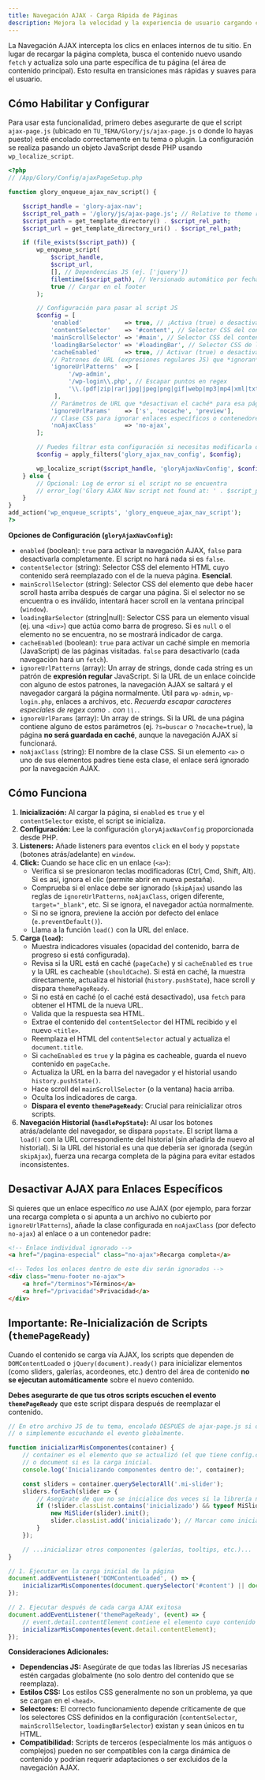```yaml
---
title: Navegación AJAX - Carga Rápida de Páginas
description: Mejora la velocidad y la experiencia de usuario cargando contenido de páginas sin recargas completas, con opciones de configuración.
---
```


La Navegación AJAX intercepta los clics en enlaces internos de tu sitio. En lugar de recargar la página completa, busca el contenido nuevo usando `fetch` y actualiza solo una parte específica de tu página (el área de contenido principal). Esto resulta en transiciones más rápidas y suaves para el usuario.

## Cómo Habilitar y Configurar

Para usar esta funcionalidad, primero debes asegurarte de que el script `ajax-page.js` (ubicado en `TU_TEMA/Glory/js/ajax-page.js` o donde lo hayas puesto) esté encolado correctamente en tu tema o plugin. La configuración se realiza pasando un objeto JavaScript desde PHP usando `wp_localize_script`.

```php
<?php
// /App/Glory/Config/ajaxPageSetup.php

function glory_enqueue_ajax_nav_script() {

    $script_handle = 'glory-ajax-nav';
    $script_rel_path = '/glory/js/ajax-page.js'; // Relative to theme root
    $script_path = get_template_directory() . $script_rel_path;
    $script_url = get_template_directory_uri() . $script_rel_path;

    if (file_exists($script_path)) {
        wp_enqueue_script(
            $script_handle,
            $script_url,
            [], // Dependencias JS (ej. ['jquery'])
            filemtime($script_path), // Versionado automático por fecha de modificación
            true // Cargar en el footer
        );

        // Configuración para pasar al script JS
        $config = [
            'enabled'            => true, // ¡Activa (true) o desactiva (false) globalmente!
            'contentSelector'    => '#content', // Selector CSS del contenedor principal a reemplazar
            'mainScrollSelector' => '#main', // Selector CSS del contenedor que hará scroll a 0 (o 'window')
            'loadingBarSelector' => '#loadingBar', // Selector CSS de la barra de progreso (opcional, puede ser null)
            'cacheEnabled'       => true, // Activar (true) o desactivar (false) el caché de páginas
            // Patrones de URL (expresiones regulares JS) que *ignoran* AJAX
            'ignoreUrlPatterns'  => [
                 '/wp-admin',
                 '/wp-login\\.php', // Escapar puntos en regex
                 '\\.(pdf|zip|rar|jpg|jpeg|png|gif|webp|mp3|mp4|xml|txt|docx|xlsx)$' // Archivos
             ],
            // Parámetros de URL que *desactivan el caché* para esa página (no la navegación AJAX)
            'ignoreUrlParams'    => ['s', 'nocache', 'preview'],
            // Clase CSS para ignorar enlaces específicos o contenedores
            'noAjaxClass'        => 'no-ajax',
        ];

        // Puedes filtrar esta configuración si necesitas modificarla desde otro plugin/tema hijo
        $config = apply_filters('glory_ajax_nav_config', $config);

        wp_localize_script($script_handle, 'gloryAjaxNavConfig', $config);
    } else {
        // Opcional: Log de error si el script no se encuentra
        // error_log('Glory AJAX Nav script not found at: ' . $script_path);
    }
}
add_action('wp_enqueue_scripts', 'glory_enqueue_ajax_nav_script');
?>
```

**Opciones de Configuración (`gloryAjaxNavConfig`):**

*   `enabled` (boolean): `true` para activar la navegación AJAX, `false` para desactivarla completamente. El script no hará nada si es `false`.
*   `contentSelector` (string): Selector CSS del elemento HTML cuyo contenido será reemplazado con el de la nueva página. **Esencial**.
*   `mainScrollSelector` (string): Selector CSS del elemento que debe hacer scroll hasta arriba después de cargar una página. Si el selector no se encuentra o es inválido, intentará hacer scroll en la ventana principal (`window`).
*   `loadingBarSelector` (string|null): Selector CSS para un elemento visual (ej. una `<div>`) que actúa como barra de progreso. Si es `null` o el elemento no se encuentra, no se mostrará indicador de carga.
*   `cacheEnabled` (boolean): `true` para activar un caché simple en memoria (JavaScript) de las páginas visitadas. `false` para desactivarlo (cada navegación hará un `fetch`).
*   `ignoreUrlPatterns` (array): Un array de strings, donde cada string es un patrón de **expresión regular** JavaScript. Si la URL de un enlace coincide con alguno de estos patrones, la navegación AJAX se saltará y el navegador cargará la página normalmente. Útil para `wp-admin`, `wp-login.php`, enlaces a archivos, etc. *Recuerda escapar caracteres especiales de regex como `.` con `\\.`*.
*   `ignoreUrlParams` (array): Un array de strings. Si la URL de una página contiene alguno de estos parámetros (ej. `?s=buscar` o `?nocache=true`), la página **no será guardada en caché**, aunque la navegación AJAX sí funcionará.
*   `noAjaxClass` (string): El nombre de la clase CSS. Si un elemento `<a>` o uno de sus elementos padres tiene esta clase, el enlace será ignorado por la navegación AJAX.

## Cómo Funciona

1.  **Inicialización:** Al cargar la página, si `enabled` es `true` y el `contentSelector` existe, el script se inicializa.
2.  **Configuración:** Lee la configuración `gloryAjaxNavConfig` proporcionada desde PHP.
3.  **Listeners:** Añade listeners para eventos `click` en el `body` y `popstate` (botones atrás/adelante) en `window`.
4.  **Click:** Cuando se hace clic en un enlace (`<a>`):
    *   Verifica si se presionaron teclas modificadoras (Ctrl, Cmd, Shift, Alt). Si es así, ignora el clic (permite abrir en nueva pestaña).
    *   Comprueba si el enlace debe ser ignorado (`skipAjax`) usando las reglas de `ignoreUrlPatterns`, `noAjaxClass`, origen diferente, `target="_blank"`, etc. Si se ignora, el navegador actúa normalmente.
    *   Si no se ignora, previene la acción por defecto del enlace (`e.preventDefault()`).
    *   Llama a la función `load()` con la URL del enlace.
5.  **Carga (`load`):**
    *   Muestra indicadores visuales (opacidad del contenido, barra de progreso si está configurada).
    *   Revisa si la URL está en caché (`pageCache`) y si `cacheEnabled` es `true` y la URL es cacheable (`shouldCache`). Si está en caché, la muestra directamente, actualiza el historial (`history.pushState`), hace scroll y dispara `themePageReady`.
    *   Si no está en caché (o el caché está desactivado), usa `fetch` para obtener el HTML de la nueva URL.
    *   Valida que la respuesta sea HTML.
    *   Extrae el contenido del `contentSelector` del HTML recibido y el nuevo `<title>`.
    *   Reemplaza el HTML del `contentSelector` actual y actualiza el `document.title`.
    *   Si `cacheEnabled` es `true` y la página es cacheable, guarda el nuevo contenido en `pageCache`.
    *   Actualiza la URL en la barra del navegador y el historial usando `history.pushState()`.
    *   Hace scroll del `mainScrollSelector` (o la ventana) hacia arriba.
    *   Oculta los indicadores de carga.
    *   **Dispara el evento `themePageReady`**: Crucial para reinicializar otros scripts.
6.  **Navegación Historial (`handlePopState`):** Al usar los botones atrás/adelante del navegador, se dispara `popstate`. El script llama a `load()` con la URL correspondiente del historial (sin añadirla de nuevo al historial). Si la URL del historial es una que debería ser ignorada (según `skipAjax`), fuerza una recarga completa de la página para evitar estados inconsistentes.

## Desactivar AJAX para Enlaces Específicos

Si quieres que un enlace específico *no* use AJAX (por ejemplo, para forzar una recarga completa o si apunta a un archivo no cubierto por `ignoreUrlPatterns`), añade la clase configurada en `noAjaxClass` (por defecto `no-ajax`) al enlace o a un contenedor padre:

```html
<!-- Enlace individual ignorado -->
<a href="/pagina-especial" class="no-ajax">Recarga completa</a>

<!-- Todos los enlaces dentro de este div serán ignorados -->
<div class="menu-footer no-ajax">
    <a href="/terminos">Términos</a>
    <a href="/privacidad">Privacidad</a>
</div>
```

## Importante: Re-Inicialización de Scripts (`themePageReady`)

Cuando el contenido se carga vía AJAX, los scripts que dependen de `DOMContentLoaded` o `jQuery(document).ready()` para inicializar elementos (como sliders, galerías, acordeones, etc.) dentro del área de contenido **no se ejecutan automáticamente** sobre el nuevo contenido.

**Debes asegurarte de que tus otros scripts escuchen el evento `themePageReady`** que este script dispara después de reemplazar el contenido.

```javascript
// En otro archivo JS de tu tema, encolado DESPUÉS de ajax-page.js si depende de él
// o simplemente escuchando el evento globalmente.

function inicializarMisComponentes(container) {
    // container es el elemento que se actualizó (el que tiene config.contentSelector)
    // o document si es la carga inicial.
    console.log('Inicializando componentes dentro de:', container);

    const sliders = container.querySelectorAll('.mi-slider');
    sliders.forEach(slider => {
        // Asegúrate de que no se inicialice dos veces si la librería no lo maneja
        if (!slider.classList.contains('inicializado') && typeof MiSlider !== 'undefined') {
            new MiSlider(slider).init();
            slider.classList.add('inicializado'); // Marcar como inicializado
        }
    });

    // ...inicializar otros componentes (galerías, tooltips, etc.)...
}

// 1. Ejecutar en la carga inicial de la página
document.addEventListener('DOMContentLoaded', () => {
    inicializarMisComponentes(document.querySelector('#content') || document); // Usa el selector de contenido
});

// 2. Ejecutar después de cada carga AJAX exitosa
document.addEventListener('themePageReady', (event) => {
    // event.detail.contentElement contiene el elemento cuyo contenido fue reemplazado
    inicializarMisComponentes(event.detail.contentElement);
});
```

**Consideraciones Adicionales:**

*   **Dependencias JS:** Asegúrate de que todas las librerías JS necesarias estén cargadas globalmente (no solo dentro del contenido que se reemplaza).
*   **Estilos CSS:** Los estilos CSS generalmente no son un problema, ya que se cargan en el `<head>`.
*   **Selectores:** El correcto funcionamiento depende críticamente de que los selectores CSS definidos en la configuración (`contentSelector`, `mainScrollSelector`, `loadingBarSelector`) existan y sean únicos en tu HTML.
*   **Compatibilidad:** Scripts de terceros (especialmente los más antiguos o complejos) pueden no ser compatibles con la carga dinámica de contenido y podrían requerir adaptaciones o ser excluidos de la navegación AJAX.

